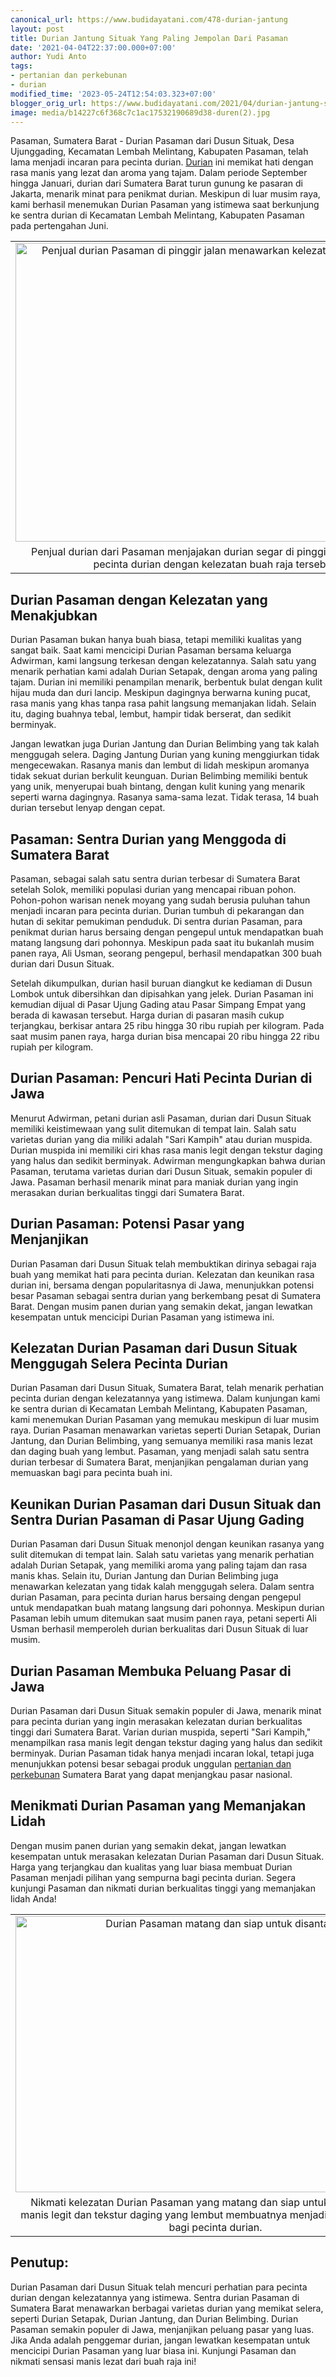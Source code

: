 ```yaml
---
canonical_url: https://www.budidayatani.com/478-durian-jantung
layout: post
title: Durian Jantung Situak Yang Paling Jempolan Dari Pasaman
date: '2021-04-04T22:37:00.000+07:00'
author: Yudi Anto
tags:
- pertanian dan perkebunan
- durian
modified_time: '2023-05-24T12:54:03.323+07:00'
blogger_orig_url: https://www.budidayatani.com/2021/04/durian-jantung-situak-yang-paling.html
image: media/b14227c6f368c7c1ac17532190689d38-duren(2).jpg
---
```

<p>Pasaman, Sumatera Barat - Durian Pasaman dari Dusun Situak, Desa Ujunggading, Kecamatan Lembah Melintang, Kabupaten Pasaman, telah lama menjadi incaran para pecinta durian. <a href="https://www.budidayatani.com/search/label/durian">Durian</a> ini memikat hati dengan rasa manis yang lezat dan aroma yang tajam. Dalam periode September hingga Januari, durian dari Sumatera Barat turun gunung ke pasaran di Jakarta, menarik minat para penikmat durian. Meskipun di luar musim raya, kami berhasil menemukan Durian Pasaman yang istimewa saat berkunjung ke sentra durian di Kecamatan Lembah Melintang, Kabupaten Pasaman pada pertengahan Juni.</p><table align="center" cellpadding="0" cellspacing="0" class="tr-caption-container" style="margin-left: auto; margin-right: auto;"><tbody><tr><td style="text-align: center;"><a href="https://blogger.googleusercontent.com/img/b/R29vZ2xl/AVvXsEixFTWldd5HZJXiDZUwaCECX3mj9tonMdLhnJC3AhfvsRT5_YKC_auvmiSUj_p8oeKp4CqpFm4PFVFn71WQ5h61P9iXV70qhGBvJ43zIRgKHm_WmBljdfEMTablWP5-W57m2JrlcHPSZnwOL5wrd0Ir1D-Jtq0w0LEJjsxQaf0i1Mh5NoOPsBGFZ_yOBg/s1610/duren(2).jpg" imageanchor="1" style="margin-left: auto; margin-right: auto;"><img alt="Penjual durian Pasaman di pinggir jalan menawarkan kelezatan durian segar" border="0" data-original-height="1200" data-original-width="1610" height="478" src="https://blogger.googleusercontent.com/img/b/R29vZ2xl/AVvXsEixFTWldd5HZJXiDZUwaCECX3mj9tonMdLhnJC3AhfvsRT5_YKC_auvmiSUj_p8oeKp4CqpFm4PFVFn71WQ5h61P9iXV70qhGBvJ43zIRgKHm_WmBljdfEMTablWP5-W57m2JrlcHPSZnwOL5wrd0Ir1D-Jtq0w0LEJjsxQaf0i1Mh5NoOPsBGFZ_yOBg/w640-h478/duren(2).jpg" title="Penjual Durian Pasaman Menawarkan Durian Segar di Pinggir Jalan" width="640" /></a></td></tr><tr><td class="tr-caption" style="text-align: center;">Penjual durian dari Pasaman menjajakan durian segar di pinggir jalan, memikat pecinta durian dengan kelezatan buah raja tersebut.</td></tr></tbody></table><h2>Durian Pasaman dengan Kelezatan yang Menakjubkan</h2><p>Durian Pasaman bukan hanya buah biasa, tetapi memiliki kualitas yang sangat baik. Saat kami mencicipi Durian Pasaman bersama keluarga Adwirman, kami langsung terkesan dengan kelezatannya. Salah satu yang menarik perhatian kami adalah Durian Setapak, dengan aroma yang paling tajam. Durian ini memiliki penampilan menarik, berbentuk bulat dengan kulit hijau muda dan duri lancip. Meskipun dagingnya berwarna kuning pucat, rasa manis yang khas tanpa rasa pahit langsung memanjakan lidah. Selain itu, daging buahnya tebal, lembut, hampir tidak berserat, dan sedikit berminyak.</p><p>Jangan lewatkan juga Durian Jantung dan Durian Belimbing yang tak kalah menggugah selera. Daging Jantung Durian yang kuning menggiurkan tidak mengecewakan. Rasanya manis dan lembut di lidah meskipun aromanya tidak sekuat durian berkulit keunguan. Durian Belimbing memiliki bentuk yang unik, menyerupai buah bintang, dengan kulit kuning yang menarik seperti warna dagingnya. Rasanya sama-sama lezat. Tidak terasa, 14 buah durian tersebut lenyap dengan cepat.</p><h2>Pasaman: Sentra Durian yang Menggoda di Sumatera Barat</h2><p>Pasaman, sebagai salah satu sentra durian terbesar di Sumatera Barat setelah Solok, memiliki populasi durian yang mencapai ribuan pohon. Pohon-pohon warisan nenek moyang yang sudah berusia puluhan tahun menjadi incaran para pecinta durian. Durian tumbuh di pekarangan dan hutan di sekitar pemukiman penduduk. Di sentra durian Pasaman, para penikmat durian harus bersaing dengan pengepul untuk mendapatkan buah matang langsung dari pohonnya. Meskipun pada saat itu bukanlah musim panen raya, Ali Usman, seorang pengepul, berhasil mendapatkan 300 buah durian dari Dusun Situak.</p><p>Setelah dikumpulkan, durian hasil buruan diangkut ke kediaman di Dusun Lombok untuk dibersihkan dan dipisahkan yang jelek. Durian Pasaman ini kemudian dijual di Pasar Ujung Gading atau Pasar Simpang Empat yang berada di kawasan tersebut. Harga durian di pasaran masih cukup terjangkau, berkisar antara 25 ribu hingga 30 ribu rupiah per kilogram. Pada saat musim panen raya, harga durian bisa mencapai 20 ribu hingga 22 ribu rupiah per kilogram.</p><h2>Durian Pasaman: Pencuri Hati Pecinta Durian di Jawa</h2><p>Menurut Adwirman, petani durian asli Pasaman, durian dari Dusun Situak memiliki keistimewaan yang sulit ditemukan di tempat lain. Salah satu varietas durian yang dia miliki adalah "Sari Kampih" atau durian muspida. Durian muspida ini memiliki ciri khas rasa manis legit dengan tekstur daging yang halus dan sedikit berminyak. Adwirman mengungkapkan bahwa durian Pasaman, terutama varietas durian dari Dusun Situak, semakin populer di Jawa. Pasaman berhasil menarik minat para maniak durian yang ingin merasakan durian berkualitas tinggi dari Sumatera Barat.</p><h2>Durian Pasaman: Potensi Pasar yang Menjanjikan</h2><p>Durian Pasaman dari Dusun Situak telah membuktikan dirinya sebagai raja buah yang memikat hati para pecinta durian. Kelezatan dan keunikan rasa durian ini, bersama dengan popularitasnya di Jawa, menunjukkan potensi besar Pasaman sebagai sentra durian yang berkembang pesat di Sumatera Barat. Dengan musim panen durian yang semakin dekat, jangan lewatkan kesempatan untuk mencicipi Durian Pasaman yang istimewa ini.</p><h2>Kelezatan Durian Pasaman dari Dusun Situak Menggugah Selera Pecinta Durian</h2><p>Durian Pasaman dari Dusun Situak, Sumatera Barat, telah menarik perhatian pecinta durian dengan kelezatannya yang istimewa. Dalam kunjungan kami ke sentra durian di Kecamatan Lembah Melintang, Kabupaten Pasaman, kami menemukan Durian Pasaman yang memukau meskipun di luar musim raya. Durian Pasaman menawarkan varietas seperti Durian Setapak, Durian Jantung, dan Durian Belimbing, yang semuanya memiliki rasa manis lezat dan daging buah yang lembut. Pasaman, yang menjadi salah satu sentra durian terbesar di Sumatera Barat, menjanjikan pengalaman durian yang memuaskan bagi para pecinta buah ini.</p><h2>Keunikan Durian Pasaman dari Dusun Situak dan Sentra Durian Pasaman di Pasar Ujung Gading</h2><p>Durian Pasaman dari Dusun Situak menonjol dengan keunikan rasanya yang sulit ditemukan di tempat lain. Salah satu varietas yang menarik perhatian adalah Durian Setapak, yang memiliki aroma yang paling tajam dan rasa manis khas. Selain itu, Durian Jantung dan Durian Belimbing juga menawarkan kelezatan yang tidak kalah menggugah selera. Dalam sentra durian Pasaman, para pecinta durian harus bersaing dengan pengepul untuk mendapatkan buah matang langsung dari pohonnya. Meskipun durian Pasaman lebih umum ditemukan saat musim panen raya, petani seperti Ali Usman berhasil memperoleh durian berkualitas dari Dusun Situak di luar musim.</p><h2>Durian Pasaman Membuka Peluang Pasar di Jawa</h2><p>Durian Pasaman dari Dusun Situak semakin populer di Jawa, menarik minat para pecinta durian yang ingin merasakan kelezatan durian berkualitas tinggi dari Sumatera Barat. Varian durian muspida, seperti "Sari Kampih," menampilkan rasa manis legit dengan tekstur daging yang halus dan sedikit berminyak. Durian Pasaman tidak hanya menjadi incaran lokal, tetapi juga menunjukkan potensi besar sebagai produk unggulan <a href="https://www.budidayatani.com/search/label/pertanian%20dan%20perkebunan">pertanian dan perkebunan</a> Sumatera Barat yang dapat menjangkau pasar nasional.</p><h2>Menikmati Durian Pasaman yang Memanjakan Lidah</h2><p>Dengan musim panen durian yang semakin dekat, jangan lewatkan kesempatan untuk merasakan kelezatan Durian Pasaman dari Dusun Situak. Harga yang terjangkau dan kualitas yang luar biasa membuat Durian Pasaman menjadi pilihan yang sempurna bagi pecinta durian. Segera kunjungi Pasaman dan nikmati durian berkualitas tinggi yang memanjakan lidah Anda!</p><table align="center" cellpadding="0" cellspacing="0" class="tr-caption-container" style="margin-left: auto; margin-right: auto;"><tbody><tr><td style="text-align: center;"><a href="https://blogger.googleusercontent.com/img/b/R29vZ2xl/AVvXsEi7G3riNrG3XKlhRgbBeNm-JK17Gx2RanVhveURWJJjzY7pek7-4zXviNr3yuilzxruAJO5xYRgyApvQYdSA55xb5v1xKkutSY0O6iddGmm9033zy4KTE6zq1pOuBTEyEoJJL-bz6A7ng2YrLIWUtHwiZVxGD-p0jmX3wq9TxNRa8cJigCfba7gdLDnsQ/s1736/duren1(1).jpg" imageanchor="1" style="margin-left: auto; margin-right: auto;"><img alt="Durian Pasaman matang dan siap untuk disantap" border="0" data-original-height="1200" data-original-width="1736" height="442" src="https://blogger.googleusercontent.com/img/b/R29vZ2xl/AVvXsEi7G3riNrG3XKlhRgbBeNm-JK17Gx2RanVhveURWJJjzY7pek7-4zXviNr3yuilzxruAJO5xYRgyApvQYdSA55xb5v1xKkutSY0O6iddGmm9033zy4KTE6zq1pOuBTEyEoJJL-bz6A7ng2YrLIWUtHwiZVxGD-p0jmX3wq9TxNRa8cJigCfba7gdLDnsQ/w640-h442/duren1(1).jpg" title="Durian Pasaman Matang: Kelezatan Si Buah Raja" width="640" /></a></td></tr><tr><td class="tr-caption" style="text-align: center;">Nikmati kelezatan Durian Pasaman yang matang dan siap untuk disantap. Rasa manis legit dan tekstur daging yang lembut membuatnya menjadi pilihan sempurna bagi pecinta durian.</td></tr></tbody></table><h2>Penutup:</h2><p>Durian Pasaman dari Dusun Situak telah mencuri perhatian para pecinta durian dengan kelezatannya yang istimewa. Sentra durian Pasaman di Sumatera Barat menawarkan berbagai varietas durian yang memikat selera, seperti Durian Setapak, Durian Jantung, dan Durian Belimbing. Durian Pasaman semakin populer di Jawa, menjanjikan peluang pasar yang luas. Jika Anda adalah penggemar durian, jangan lewatkan kesempatan untuk mencicipi Durian Pasaman yang luar biasa ini. Kunjungi Pasaman dan nikmati sensasi manis lezat dari buah raja ini!</p>